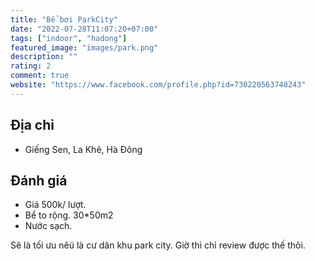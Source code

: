 ```yaml
---
title: "Bể bơi ParkCity"
date: "2022-07-28T11:07:20+07:00"
tags: ["indoor", "hadong"]
featured_image: "images/park.png"
description: ""
rating: 2
comment: true
website: "https://www.facebook.com/profile.php?id=730220563748243"
---
```


## Địa chỉ

- Giếng Sen, La Khê, Hà Đông 

## Đánh giá
- Giá 500k/ lượt.  
- Bể to rộng. 30*50m2
- Nước sạch.

Sẽ là tối ưu nêú là cư dân khu park city. Giờ thì chỉ review được thế thôi.  